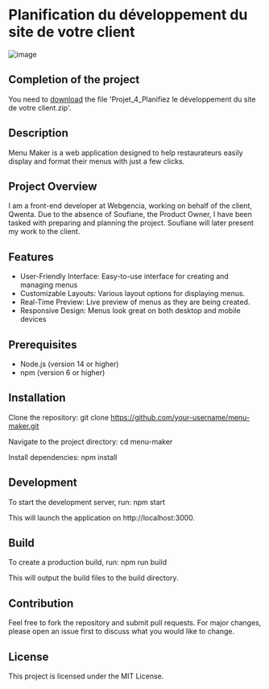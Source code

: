 # Planification du développement du site de votre client

![image](https://github.com/Arno37/Menu_Maker/assets/140819974/239e4760-4791-41e4-9f6a-8a2f1c8c3b32)

## Completion of the project

You need to [download](https://github.com/Arno37/Qwenta/blob/main/Projet_4_Planifiez%20le%20de%CC%81veloppement%20du%20site%20de%20votre%20client.zip) the file 'Projet_4_Planifiez le développement du site de votre client.zip'.

## Description

Menu Maker is a web application designed to help restaurateurs easily display and format their menus with just a few clicks.


## Project Overview

I am a front-end developer at Webgencia, working on behalf of the client, Qwenta. Due to the absence of Soufiane, the Product Owner, I have been tasked with preparing and planning the project. Soufiane will later present my work to the client.

## Features

  - User-Friendly Interface: Easy-to-use interface for creating and managing menus
  - Customizable Layouts: Various layout options for displaying menus.
  - Real-Time Preview: Live preview of menus as they are being created.
  - Responsive Design: Menus look great on both desktop and mobile devices

## Prerequisites

  - Node.js (version 14 or higher)
  - npm (version 6 or higher)

## Installation

Clone the repository: git clone https://github.com/your-username/menu-maker.git

Navigate to the project directory: cd menu-maker

Install dependencies: npm install

## Development

To start the development server, run: npm start

This will launch the application on http://localhost:3000.

## Build

To create a production build, run: npm run build

This will output the build files to the build directory.

## Contribution

Feel free to fork the repository and submit pull requests. For major changes, please open an issue first to discuss what you would like to change.

## License

This project is licensed under the MIT License.

    
